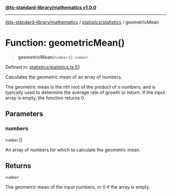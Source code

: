 [**@ts-standard-library/mathematics v1.0.0**](../../../README.md)

***

[@ts-standard-library/mathematics](../../../README.md) / [statistics/statistics](../README.md) / geometricMean

# Function: geometricMean()

> **geometricMean**(`numbers`): `number`

Defined in: [statistics/statistics.ts:51](https://github.com/gabaudette/ts-stdlib/blob/ea80ba1db09c741e99f8cb19e94e5a29b81b623b/packages/mathematics/src/statistics/statistics.ts#L51)

Calculates the geometric mean of an array of numbers.

The geometric mean is the nth root of the product of n numbers,
and is typically used to determine the average rate of growth or return.
If the input array is empty, the function returns 0.

## Parameters

### numbers

`number`[]

An array of numbers for which to calculate the geometric mean.

## Returns

`number`

The geometric mean of the input numbers, or 0 if the array is empty.
